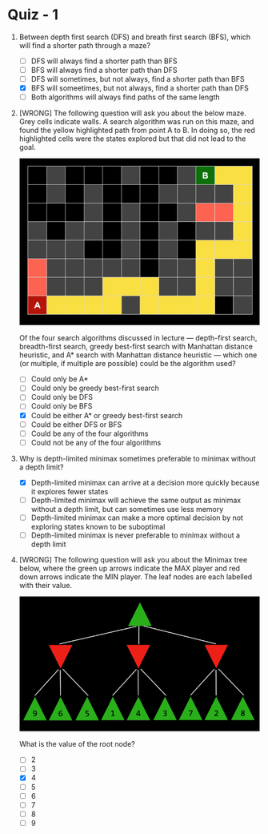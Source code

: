# Quiz - 1

1. Between depth first search (DFS) and breath first search (BFS), which will find a shorter path through a maze?

    * [ ] DFS will always find a shorter path than BFS
    * [ ] BFS will always find a shorter path than DFS
    * [ ] DFS will sometimes, but not always, find a shorter path than BFS
    * [X] BFS will someetimes, but not always, find a shorter path than DFS
    * [ ] Both algorithms will always find paths of the same length

2. [WRONG] The following question will ask you about the below maze. Grey cells indicate walls. A search algorithm was run on this maze, and found the yellow highlighted path from point A to B. In doing so, the red highlighted cells were the states explored but that did not lead to the goal.

    ![maze](images/maze.png)

    Of the four search algorithms discussed in lecture — depth-first search, breadth-first search, greedy best-first search with Manhattan distance heuristic, and A* search with Manhattan distance heuristic — which one (or multiple, if multiple are possible) could be the algorithm used?

    * [ ] Could only be A*
    * [ ] Could only be greedy best-first search
    * [ ] Could only be DFS
    * [ ] Could only be BFS
    * [X] Could be either A* or greedy best-first search
    * [ ] Could be either DFS or BFS
    * [ ] Could be any of the four algorithms
    * [ ] Could not be any of the four algorithms

3. Why is depth-limited minimax sometimes preferable to minimax without a depth limit?

    * [X] Depth-limited minimax can arrive at a decision more quickly because it explores fewer states
    * [ ] Depth-limited minimax will achieve the same output as minimax without a depth limit, but can sometimes use less memory
    * [ ] Depth-limited minimax can make a more optimal decision by not exploring states known to be suboptimal
    * [ ] Depth-limited minimax is never preferable to minimax without a depth limit

4. [WRONG] The following question will ask you about the Minimax tree below, where the green up arrows indicate the MAX player and red down arrows indicate the MIN player. The leaf nodes are each labelled with their value.

    ![tree](images/tree.png)

    What is the value of the root node?

    * [ ] 2
    * [ ] 3
    * [X] 4
    * [ ] 5
    * [ ] 6
    * [ ] 7
    * [ ] 8
    * [ ] 9
